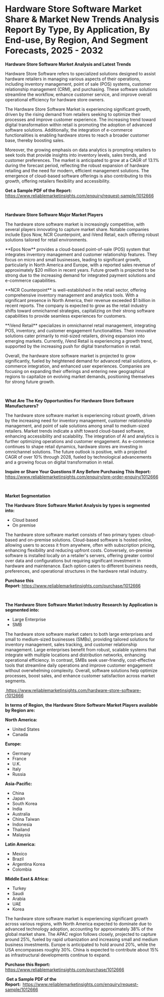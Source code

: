 <p><h1>Hardware Store Software Market Share & Market New Trends Analysis Report By Type, By Application, By End-use, By Region, And Segment Forecasts, 2025 - 2032</h1></p><p><strong>Hardware Store Software Market Analysis and Latest Trends</strong></p>
<p><p>Hardware Store Software refers to specialized solutions designed to assist hardware retailers in managing various aspects of their operations, including inventory management, point of sale (POS) systems, customer relationship management (CRM), and purchasing. These software solutions streamline the workflow, enhance customer service, and improve overall operational efficiency for hardware store owners.</p><p>The Hardware Store Software Market is experiencing significant growth, driven by the rising demand from retailers seeking to optimize their processes and improve customer experience. The increasing trend toward digital transformation within retail is promoting the adoption of advanced software solutions. Additionally, the integration of e-commerce functionalities is enabling hardware stores to reach a broader customer base, thereby boosting sales.</p><p>Moreover, the growing emphasis on data analytics is prompting retailers to seek tools that provide insights into inventory levels, sales trends, and customer preferences. The market is anticipated to grow at a CAGR of 13.1% during the forecast period, reflecting the robust expansion of hardware retailing and the need for modern, efficient management solutions. The emergence of cloud-based software offerings is also contributing to this growth, offering retailers flexibility and accessibility.</p></p>
<p><strong>Get a Sample PDF of the Report:&nbsp;</strong> <a href="https://www.reliablemarketinsights.com/enquiry/request-sample/1012666?utm_campaign=2204&utm_medium=2&utm_source=Github&utm_content=ia&utm_term=16042025&utm_id=hardware-store-software">https://www.reliablemarketinsights.com/enquiry/request-sample/1012666</a></p>
<p>&nbsp;</p>
<p><strong>Hardware Store Software Major Market Players</strong></p>
<p><p>The hardware store software market is increasingly competitive, with several players innovating to capture market share. Notable companies include Epos Now, NCR Counterpoint, and iVend Retail, each offering robust solutions tailored for retail environments.</p><p>**Epos Now** provides a cloud-based point-of-sale (POS) system that integrates inventory management and customer relationship features. They focus on micro and small businesses, leading to significant growth, particularly in North America and Europe, with a reported sales revenue of approximately $20 million in recent years. Future growth is projected to be strong due to the increasing demand for integrated payment solutions and e-commerce capabilities.</p><p>**NCR Counterpoint** is well-established in the retail sector, offering comprehensive inventory management and analytics tools. With a significant presence in North America, their revenue exceeded $1 billion in recent reports. The company is expected to grow as the retail industry shifts toward omnichannel strategies, capitalizing on their strong software capabilities to provide seamless experiences for customers.</p><p>**iVend Retail** specializes in omnichannel retail management, integrating POS, inventory, and customer engagement functionalities. Their innovative solutions cater primarily to mid-sized retailers, driving expansion into emerging markets. Currently, iVend Retail is experiencing a growth trend, supported by the increasing push for digital transformation in retail.</p><p>Overall, the hardware store software market is projected to grow significantly, fueled by heightened demand for advanced retail solutions, e-commerce integration, and enhanced user experiences. Companies are focusing on expanding their offerings and entering new geographical regions to capitalize on evolving market demands, positioning themselves for strong future growth.</p></p>
<p>&nbsp;</p>
<p><strong>What Are The Key Opportunities For Hardware Store Software Manufacturers?</strong></p>
<p><p>The hardware store software market is experiencing robust growth, driven by the increasing need for inventory management, customer relationship management, and point of sale solutions among small to medium-sized retailers. Market trends indicate a shift toward cloud-based software, enhancing accessibility and scalability. The integration of AI and analytics is further optimizing operations and customer engagement. As e-commerce continues to shape retail dynamics, hardware stores are investing in omnichannel solutions. The future outlook is positive, with a projected CAGR of over 10% through 2028, fueled by technological advancements and a growing focus on digital transformation in retail.</p></p>
<p><strong>Inquire or Share Your Questions If Any Before Purchasing This Report:</strong> <a href="https://www.reliablemarketinsights.com/enquiry/pre-order-enquiry/1012666?utm_campaign=2204&utm_medium=2&utm_source=Github&utm_content=ia&utm_term=16042025&utm_id=hardware-store-software">https://www.reliablemarketinsights.com/enquiry/pre-order-enquiry/1012666</a></p>
<p>&nbsp;</p>
<p><strong>Market Segmentation</strong></p>
<p><strong>The Hardware Store Software Market Analysis by types is segmented into:</strong></p>
<p><ul><li>Cloud based</li><li>On premise</li></ul></p>
<p><p>The hardware store software market consists of two primary types: cloud-based and on-premise solutions. Cloud-based software is hosted online, allowing users to access it from anywhere, often with subscription pricing, enhancing flexibility and reducing upfront costs. Conversely, on-premise software is installed locally on a retailer's servers, offering greater control over data and configurations but requiring significant investment in hardware and maintenance. Each option caters to different business needs, preferences, and operational structures in the hardware retail industry.</p></p>
<p><strong>Purchase this Report:&nbsp;</strong><a href="https://www.reliablemarketinsights.com/purchase/1012666?utm_campaign=2204&utm_medium=2&utm_source=Github&utm_content=ia&utm_term=16042025&utm_id=hardware-store-software">https://www.reliablemarketinsights.com/purchase/1012666</a></p>
<p>&nbsp;</p>
<p><strong>The Hardware Store Software Market Industry Research by Application is segmented into:</strong></p>
<p><ul><li>Large Enterprise</li><li>SMB</li></ul></p>
<p><p>The hardware store software market caters to both large enterprises and small to medium-sized businesses (SMBs), providing tailored solutions for inventory management, sales tracking, and customer relationship management. Large enterprises benefit from robust, scalable systems that integrate with multiple locations and distribution networks, enhancing operational efficiency. In contrast, SMBs seek user-friendly, cost-effective tools that streamline daily operations and improve customer engagement without overwhelming complexity. Overall, software solutions help optimize processes, boost sales, and enhance customer satisfaction across market segments.</p></p>
<p><a href="https://www.reliablemarketinsights.com/hardware-store-software-r1012666?utm_campaign=2204&utm_medium=2&utm_source=Github&utm_content=ia&utm_term=16042025&utm_id=hardware-store-software">&nbsp;https://www.reliablemarketinsights.com/hardware-store-software-r1012666</a></p>
<p><strong>In terms of Region, the Hardware Store Software Market Players available by Region are:</strong></p>
<p>
    <p> <strong> North America: </strong>
        <ul>
            <li>United States</li>
            <li>Canada</li>
        </ul>
        </p> 
    <p> <strong> Europe: </strong>
        <ul>
            <li>Germany</li>
            <li>France</li>
            <li>U.K.</li>
            <li>Italy</li>
            <li>Russia</li>
        </ul>
        </p> 
    <p> <strong> Asia-Pacific: </strong>
        <ul>
            <li>China</li>
            <li>Japan</li>
            <li>South Korea</li>
            <li>India</li>
            <li>Australia</li>
            <li>China Taiwan</li>
            <li>Indonesia</li>
            <li>Thailand</li>
            <li>Malaysia</li>
        </ul>
        </p> 
    <p> <strong> Latin America: </strong>
        <ul>
            <li>Mexico</li>
            <li>Brazil</li>
            <li>Argentina Korea</li>
            <li>Colombia</li>
        </ul>
        </p> 
    <p> <strong> Middle East & Africa: </strong>
        <ul>
            <li>Turkey</li>
            <li>Saudi</li>
            <li>Arabia</li>
            <li>UAE</li>
            <li>Korea</li>
        </ul>
    </p>
    </p>
<p><p>The hardware store software market is experiencing significant growth across various regions, with North America expected to dominate due to advanced technology adoption, accounting for approximately 38% of the global market share. The APAC region follows closely, projected to capture around 25%, fueled by rapid urbanization and increasing small and medium business investments. Europe is anticipated to hold around 20%, while the USA encompasses roughly 30%. China is expected to contribute about 15% as infrastructural developments continue to expand.</p></p>
<p><strong>Purchase this Report: </strong><a href="https://www.reliablemarketinsights.com/purchase/1012666?utm_campaign=2204&utm_medium=2&utm_source=Github&utm_content=ia&utm_term=16042025&utm_id=hardware-store-software">https://www.reliablemarketinsights.com/purchase/1012666</a></p>
<p>&nbsp;<strong>Get a Sample PDF of the Report:&nbsp;&nbsp;</strong><a href="https://www.reliablemarketinsights.com/enquiry/request-sample/1012666?utm_campaign=2204&utm_medium=2&utm_source=Github&utm_content=ia&utm_term=16042025&utm_id=hardware-store-software">https://www.reliablemarketinsights.com/enquiry/request-sample/1012666</a></p>
<p><strong></strong></p>
<p><p></p><p></p><p></p></p>